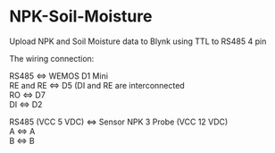 # NPK-Soil-Moisture
Upload NPK and Soil Moisture data to Blynk using TTL to RS485 4 pin

The wiring connection:

RS485 <=> WEMOS D1 Mini  
RE and RE <=> D5 (DI and RE are interconnected  
RO <=> D7  
DI <=> D2  
  
RS485 (VCC 5 VDC) <=> Sensor NPK 3 Probe (VCC 12 VDC)  
A <=> A  
B <=> B  
